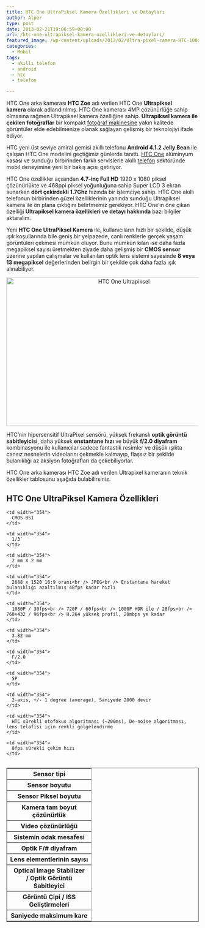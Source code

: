 ```yaml
---
title: HTC One UltraPiksel Kamera Özellikleri ve Detayları
author: Alper
type: post
date: 2013-02-21T19:06:59+00:00
url: /htc-one-ultrapiksel-kamera-ozellikleri-ve-detaylari/
featured_image: /wp-content/uploads/2013/02/Ultra-pixel-camera-HTC-100x100.png
categories:
  - Mobil
tags:
  - akıllı telefon
  - android
  - htc
  - telefon

---
```

HTC One arka kamerası **HTC Zoe** adı verilen HTC One **Ultrapiksel kamera** olarak adlandırılmış. HTC One kamerası 4MP çözünürlüğe sahip olmasına rağmen Ultrapiksel kamera özelliğine sahip. **Ultrapiksel kamera ile çekilen fotoğraflar** bir kompakt [fotoğraf makinesine][1] yakın kalitede görüntüler elde edebilmenize olanak sağlayan gelişmiş bir teknolojiyi ifade ediyor.

HTC yeni üst seviye amiral gemisi akıllı telefonu **Android 4.1.2 Jelly Bean** ile çalışan HTC One modelini geçtiğimiz günlerde tanıttı. [HTC One][2] alüminyum kasası ve sunduğu birbirinden farklı servislerle akıllı [telefon][3] sektöründe mobil deneyimine yeni bir bakış açısı getiriyor.

HTC One özellikler açısından **4.7-inç Full HD** 1920 x 1080 piksel çözünürlükte ve 468ppi piksel yoğunluğuna sahip Super LCD 3 ekran sunarken **dört çekirdekli 1.7Ghz** hızında bir işlemciye sahip. HTC One akıllı telefonun birbirinden güzel özelliklerinin yanında sunduğu Ultrapiksel kamera ile ön plana çıktığını belirtmemiz gerekiyor. HTC One&#8217;ın öne çıkan özelliği **Ultrapiksel kamera özellikleri ve detayı hakkında** bazı bilgiler aktaralım.

Yeni **HTC One UltraPiksel Kamera** ile, kullanıcıların hızlı bir şekilde, düşük ışık koşullarında bile geniş bir yelpazede, canlı renklerle gerçek yaşam görüntüleri çekmesi mümkün oluyor. Bunu mümkün kılan ise daha fazla megapiksel sayısı üretmekten ziyade daha gelişmiş bir **CMOS sensor** üzerine yapılan çalışmalar ve kullanılan optik lens sistemi sayesinde **8 veya 13 megapiksel** değerlerinden belirgin bir şekilde çok daha fazla ışık alınabiliyor.

<p style="text-align: center;">
  <img class="aligncenter size-full wp-image-12175" alt="HTC One Ultrapiksel" src="https://www.murekkep.org/wp-content/uploads/2013/02/Ultra-pixel-camera-HTC.png" width="600" height="388" srcset="https://www.murekkep.org/wp-content/uploads/2013/02/Ultra-pixel-camera-HTC.png 600w, https://www.murekkep.org/wp-content/uploads/2013/02/Ultra-pixel-camera-HTC-400x258.png 400w, https://www.murekkep.org/wp-content/uploads/2013/02/Ultra-pixel-camera-HTC-50x32.png 50w, https://www.murekkep.org/wp-content/uploads/2013/02/Ultra-pixel-camera-HTC-125x80.png 125w, https://www.murekkep.org/wp-content/uploads/2013/02/Ultra-pixel-camera-HTC-300x194.png 300w, https://www.murekkep.org/wp-content/uploads/2013/02/Ultra-pixel-camera-HTC-471x305.png 471w" sizes="(max-width: 600px) 100vw, 600px" />
</p>

HTC&#8217;nin hipersensitif UltraPixel sensörü, yüksek frekanslı **optik görüntü sabitleyicisi**, daha yüksek **enstantane hızı** ve büyük **f/2.0 diyafram** kombinasyonu ile kullanıcılar sadece fantastik resimler ve düşük ışıkta cansız nesnelerin videolarını çekmekle kalmayıp, flaşsız bir şekilde bulanıklığı az aksiyon fotoğrafları da çekebiliyorlar.

HTC One arka kamerası HTC Zoe adı verilen Ultrapixel kameranın teknik özellikler tablosunu aşağıda bulabilirsiniz.

## HTC One UltraPiksel Kamera Özellikleri

<table  class=" table table-hover" width="566" border="1" cellspacing="2" cellpadding="2" align="left">
  <tr>
    <th width="204">
      Sensor tipi
    </th>
    
    <td width="354">
      CMOS BSI
    </td>
  </tr>
  
  <tr>
    <th width="204">
      Sensor boyutu
    </th>
    
    <td width="354">
      1/3′
    </td>
  </tr>
  
  <tr>
    <th width="204">
      Sensor Piksel boyutu
    </th>
    
    <td width="354">
      2 mm X 2 mm
    </td>
  </tr>
  
  <tr>
    <th width="204">
      Kamera tam boyut çözünürlük
    </th>
    
    <td width="354">
      2688 x 1520 16:9 oranı<br /> JPEG<br /> Enstantane hareket bulanıklığı azaltılmış 48fps kadar hızlı
    </td>
  </tr>
  
  <tr>
    <th width="204">
      Video çözünürlüğü
    </th>
    
    <td width="354">
      1080P / 30fps<br /> 720P / 60fps<br /> 1080P HDR ile / 28fps<br /> 768×432 / 96fps<br /> H.264 yüksek profil, 20mbps ye kadar
    </td>
  </tr>
  
  <tr>
    <th width="204">
      Sistemin odak mesafesi
    </th>
    
    <td width="354">
      3.82 mm
    </td>
  </tr>
  
  <tr>
    <th width="204">
      Optik F/# diyafram
    </th>
    
    <td width="354">
      F/2.0
    </td>
  </tr>
  
  <tr>
    <th width="204">
      Lens elementlerinin sayısı
    </th>
    
    <td width="354">
      5P
    </td>
  </tr>
  
  <tr>
    <th width="204">
      Optical Image Stabilizer / Optik Görüntü Sabitleyici
    </th>
    
    <td width="354">
      2-axis, +/- 1 degree (average), Saniyede 2000 devir
    </td>
  </tr>
  
  <tr>
    <th width="204">
      Görüntü Çipi / ISS Geliştirmeleri
    </th>
    
    <td width="354">
      HTC sürekli otofokus algoritması (~200ms), De-noise algoritması, lens telafisi için renkli gölgelendirme
    </td>
  </tr>
  
  <tr>
    <th width="204">
      Saniyede maksimum kare
    </th>
    
    <td width="354">
      8fps sürekli çekim hızı
    </td>
  </tr>
</table>

 [1]: https://www.murekkep.org/kamera "fotoğraf makinesi"
 [2]: https://www.murekkep.org/htc-one-duyuruldu/ "htc one telefon"
 [3]: https://www.murekkep.org/telefon "telefon"